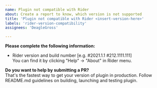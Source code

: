 ```yaml
---
name: Plugin not compatible with Rider
about: Create a report to know, which version is not supported
title: 'Plugin not compatible with Rider <insert-version-here>'
labels: 'rider-version-compatibility'
assignees: 'DeagleGross'

---
```

**Please complete the following information:**
- Rider version and build number [e.g. #2021.1.1 #212.1111.111]  
You can find it by clicking "Help" -> "About" in Rider menu.

**Do you want to help by submitting a PR?**  
That's the fastest way to get your version of plugin in production. Follow README.md guidelines on building, launching and testing plugin.
